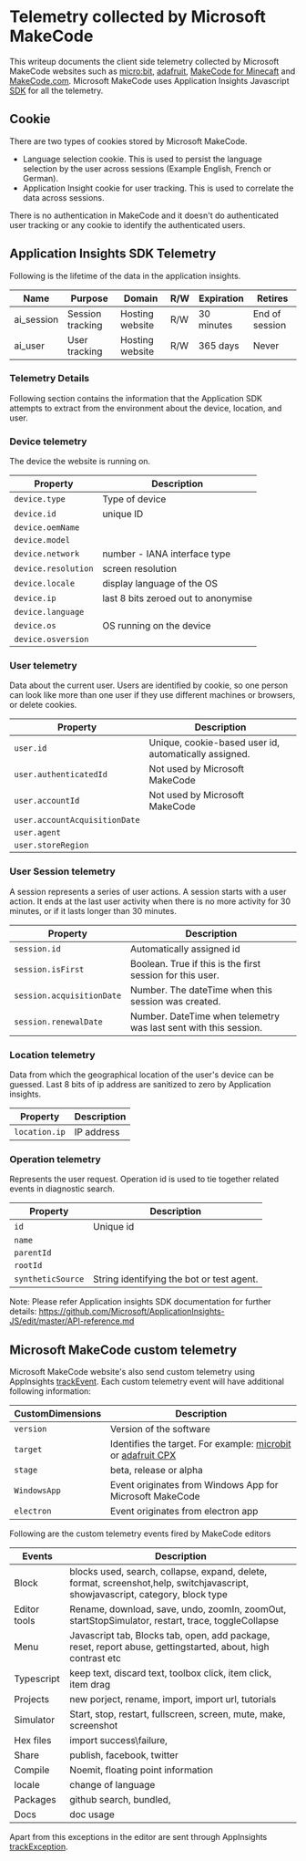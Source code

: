 # Telemetry collected by Microsoft MakeCode

This writeup documents the client side telemetry collected by Microsoft MakeCode websites such as [micro:bit](https://makecode.microbit.org), [adafruit](https://makecode.adafruit.org), [MakeCode for Minecaft](https://minecraft.makecode.com) and [MakeCode.com](https://makecode.com). Microsoft MakeCode uses Application Insights Javascript [SDK](https://github.com/Microsoft/ApplicationInsights-JS) for all the telemetry.

## Cookie

 There are two types of cookies stored by Microsoft MakeCode.
- Language selection cookie. This is used to persist the language selection  by the user across sessions (Example English, French or German).
- Application Insight cookie for user tracking. This is used to correlate the data across sessions.

There is no authentication in MakeCode and it doesn't do authenticated user tracking or any cookie to identify the authenticated users.

## Application Insights SDK Telemetry

Following is the lifetime of the data in the application insights.

 |Name |Purpose|	Domain|	R/W|	Expiration|	Retires|
|-----|-------|-------|-------|-----|-------|
|ai_session|	Session tracking|	Hosting website|	R/W	|30 minutes|	End of session|
|ai_user|	User tracking|	Hosting website|	R/W|	365 days|	Never|


### Telemetry Details

Following section contains the information that the Application SDK attempts to extract from the environment about the device, location, and user.

 ### Device telemetry

The device the website is running on.

Property | Description
---|---
`device.type`  | Type of device
`device.id`	| unique ID
`device.oemName` |
`device.model` |
`device.network` | number  - IANA interface type
`device.resolution`  | screen resolution
`device.locale` | display language of the OS
`device.ip` | last 8 bits zeroed out to anonymise
`device.language` |
`device.os` |  OS running on the device
`device.osversion` |

### User telemetry

Data about the current user. Users are identified by cookie, so one person can look like
more than one user if they use different machines or browsers, or delete cookies.

Property | Description
---|---
`user.id` | Unique, cookie-based user id, automatically assigned.
`user.authenticatedId` | Not used by Microsoft MakeCode
`user.accountId` | Not used by Microsoft MakeCode
`user.accountAcquisitionDate` |
`user.agent` |
`user.storeRegion` |


### User Session telemetry

A session represents a series of user actions. A session starts with a user action.
It ends at the last user activity when there is no more activity for 30 minutes, or if it lasts longer than 30 minutes.

Property | Description
---|---
`session.id` | Automatically assigned id
`session.isFirst` | Boolean. True if this is the first session for this user.
`session.acquisitionDate` | Number. The dateTime when this session was created.
`session.renewalDate` | Number. DateTime when telemetry was last sent with this session.

### Location telemetry

Data from which the geographical location of the user's device can be guessed. Last 8 bits of ip address are sanitized to zero by Application insights.

Property | Description
---|---
`location.ip` | IP address

### Operation telemetry

Represents the user request. Operation id is used to tie together related events in diagnostic search.

Property | Description
---|---
`id` | Unique id
`name` |
`parentId` |
`rootId` |
`syntheticSource` | String identifying the bot or test agent.

Note: Please refer Application insights SDK documentation for further details: https://github.com/Microsoft/ApplicationInsights-JS/edit/master/API-reference.md

## Microsoft MakeCode custom telemetry

Microsoft MakeCode website's also send custom telemetry using AppInsights [trackEvent](https://github.com/Microsoft/ApplicationInsights-JS/blob/master/API-reference.md#trackevent). Each custom telemetry event will have additional following information:

CustomDimensions | Description
---|---
`version` | Version of the software
`target` | Identifies the target. For example: [microbit](makecode.microbit.org) or [adafruit CPX](makecode.adafruit.com)
`stage` | beta, release or alpha
`WindowsApp` | Event originates from Windows App for Microsoft MakeCode
`electron` | Event originates from electron app

Following are the custom telemetry events fired by MakeCode editors

Events | Description
-------|-------
Block | blocks used, search, collapse, expand, delete, format, screenshot,help, switchjavascript, showjavascript, category, block type
Editor tools| Rename, download, save, undo, zoomIn, zoomOut, startStopSimulator, restart, trace, toggleCollapse
Menu | Javascript tab, Blocks tab, open, add package, reset, report abuse, gettingstarted, about, high contrast etc
Typescript | keep text, discard text, toolbox click, item click, item drag
Projects | new porject, rename, import, import url, tutorials
Simulator | Start, stop, restart, fullscreen, screen, mute, make, screenshot
Hex files | import success\failure,
Share | publish, facebook, twitter
Compile | Noemit, floating point information
locale | change of language
Packages | github search, bundled,
Docs | doc usage

Apart from this exceptions in the editor are sent through AppInsights [trackException](https://github.com/Microsoft/ApplicationInsights-JS/blob/master/API-reference.md#trackexception).
